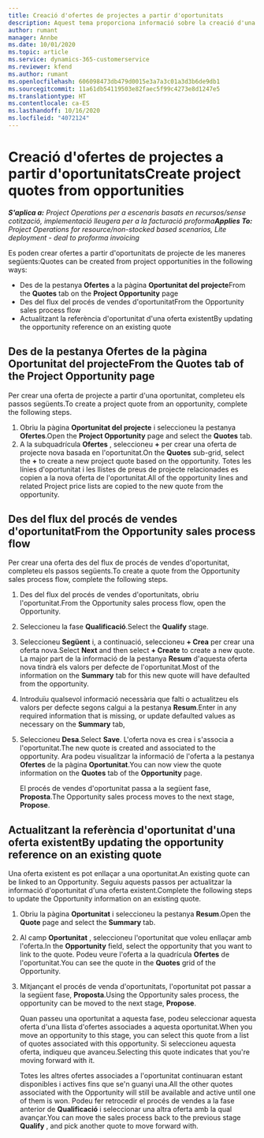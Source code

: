 ```yaml
---
title: Creació d'ofertes de projectes a partir d'oportunitats
description: Aquest tema proporciona informació sobre la creació d'una oferta de projecte des d'una oportunitat.
author: rumant
manager: Annbe
ms.date: 10/01/2020
ms.topic: article
ms.service: dynamics-365-customerservice
ms.reviewer: kfend
ms.author: rumant
ms.openlocfilehash: 606098473db479d0015e3a7a3c01a3d3b6de9db1
ms.sourcegitcommit: 11a61db54119503e82faec5f99c4273e8d1247e5
ms.translationtype: HT
ms.contentlocale: ca-ES
ms.lasthandoff: 10/16/2020
ms.locfileid: "4072124"
---
```

# <a name="create-project-quotes-from-opportunities"></a><span data-ttu-id="7b92e-103">Creació d'ofertes de projectes a partir d'oportunitats</span><span class="sxs-lookup"><span data-stu-id="7b92e-103">Create project quotes from opportunities</span></span>

<span data-ttu-id="7b92e-104">_**S'aplica a:** Project Operations per a escenaris basats en recursos/sense cotització, implementació lleugera per a la facturació proforma_</span><span class="sxs-lookup"><span data-stu-id="7b92e-104">_**Applies To:** Project Operations for resource/non-stocked based scenarios, Lite deployment - deal to proforma invoicing_</span></span>

<span data-ttu-id="7b92e-105">Es poden crear ofertes a partir d'oportunitats de projecte de les maneres següents:</span><span class="sxs-lookup"><span data-stu-id="7b92e-105">Quotes can be created from project opportunities in the following ways:</span></span>

- <span data-ttu-id="7b92e-106">Des de la pestanya **Ofertes** a la pàgina **Oportunitat del projecte**</span><span class="sxs-lookup"><span data-stu-id="7b92e-106">From the **Quotes** tab on the **Project Opportunity** page</span></span>
- <span data-ttu-id="7b92e-107">Des del flux del procés de vendes d'oportunitat</span><span class="sxs-lookup"><span data-stu-id="7b92e-107">From the Opportunity sales process flow</span></span>
- <span data-ttu-id="7b92e-108">Actualitzant la referència d'oportunitat d'una oferta existent</span><span class="sxs-lookup"><span data-stu-id="7b92e-108">By updating the opportunity reference on an existing quote</span></span>

## <a name="from-the-quotes-tab-of-the-project-opportunity-page"></a><span data-ttu-id="7b92e-109">Des de la pestanya Ofertes de la pàgina Oportunitat del projecte</span><span class="sxs-lookup"><span data-stu-id="7b92e-109">From the Quotes tab of the Project Opportunity page</span></span>

<span data-ttu-id="7b92e-110">Per crear una oferta de projecte a partir d'una oportunitat, completeu els passos següents.</span><span class="sxs-lookup"><span data-stu-id="7b92e-110">To create a project quote from an opportunity, complete the following steps.</span></span>

1. <span data-ttu-id="7b92e-111">Obriu la pàgina **Oportunitat del projecte** i seleccioneu la pestanya **Ofertes**.</span><span class="sxs-lookup"><span data-stu-id="7b92e-111">Open the **Project Opportunity** page and select the **Quotes** tab.</span></span> 
2. <span data-ttu-id="7b92e-112">A la subquadrícula **Ofertes** , seleccioneu **+** per crear una oferta de projecte nova basada en l'oportunitat.</span><span class="sxs-lookup"><span data-stu-id="7b92e-112">On the **Quotes** sub-grid, select the **+** to create a new project quote based on the opportunity.</span></span> <span data-ttu-id="7b92e-113">Totes les línies d'oportunitat i les llistes de preus de projecte relacionades es copien a la nova oferta de l'oportunitat.</span><span class="sxs-lookup"><span data-stu-id="7b92e-113">All of the opportunity lines and related Project price lists are copied to the new quote from the opportunity.</span></span>

## <a name="from-the-opportunity-sales-process-flow"></a><span data-ttu-id="7b92e-114">Des del flux del procés de vendes d'oportunitat</span><span class="sxs-lookup"><span data-stu-id="7b92e-114">From the Opportunity sales process flow</span></span>

<span data-ttu-id="7b92e-115">Per crear una oferta des del flux de procés de vendes d'oportunitat, completeu els passos següents.</span><span class="sxs-lookup"><span data-stu-id="7b92e-115">To create a quote from the Opportunity sales process flow, complete the following steps.</span></span>

1. <span data-ttu-id="7b92e-116">Des del flux del procés de vendes d'oportunitats, obriu l'oportunitat.</span><span class="sxs-lookup"><span data-stu-id="7b92e-116">From the Opportunity sales process flow, open the Opportunity.</span></span>
2. <span data-ttu-id="7b92e-117">Seleccioneu la fase **Qualificació**.</span><span class="sxs-lookup"><span data-stu-id="7b92e-117">Select the **Qualify** stage.</span></span> 
3. <span data-ttu-id="7b92e-118">Seleccioneu **Següent** i, a continuació, seleccioneu **+ Crea** per crear una oferta nova.</span><span class="sxs-lookup"><span data-stu-id="7b92e-118">Select **Next** and then select **+ Create** to create a new quote.</span></span> <span data-ttu-id="7b92e-119">La major part de la informació de la pestanya **Resum** d'aquesta oferta nova tindrà els valors per defecte de l'oportunitat.</span><span class="sxs-lookup"><span data-stu-id="7b92e-119">Most of the information on the **Summary** tab for this new quote will have defaulted from the opportunity.</span></span> 
4. <span data-ttu-id="7b92e-120">Introduïu qualsevol informació necessària que falti o actualitzeu els valors per defecte segons calgui a la pestanya **Resum**.</span><span class="sxs-lookup"><span data-stu-id="7b92e-120">Enter in any required information that is missing, or update defaulted values as necessary on the **Summary** tab,</span></span>
5. <span data-ttu-id="7b92e-121">Seleccioneu **Desa**.</span><span class="sxs-lookup"><span data-stu-id="7b92e-121">Select **Save**.</span></span> <span data-ttu-id="7b92e-122">L'oferta nova es crea i s'associa a l'oportunitat.</span><span class="sxs-lookup"><span data-stu-id="7b92e-122">The new quote is created and associated to the opportunity.</span></span> <span data-ttu-id="7b92e-123">Ara podeu visualitzar la informació de l'oferta a la pestanya **Ofertes** de la pàgina **Oportunitat**.</span><span class="sxs-lookup"><span data-stu-id="7b92e-123">You can now view the quote information on the **Quotes** tab of the **Opportunity** page.</span></span> 

   <span data-ttu-id="7b92e-124">El procés de vendes d'oportunitat passa a la següent fase, **Proposta**.</span><span class="sxs-lookup"><span data-stu-id="7b92e-124">The Opportunity sales process moves to the next stage, **Propose**.</span></span>


## <a name="by-updating-the-opportunity-reference-on-an-existing-quote"></a><span data-ttu-id="7b92e-125">Actualitzant la referència d'oportunitat d'una oferta existent</span><span class="sxs-lookup"><span data-stu-id="7b92e-125">By updating the opportunity reference on an existing quote</span></span>

<span data-ttu-id="7b92e-126">Una oferta existent es pot enllaçar a una oportunitat.</span><span class="sxs-lookup"><span data-stu-id="7b92e-126">An existing quote can be linked to an Opportunity.</span></span> <span data-ttu-id="7b92e-127">Seguiu aquests passos per actualitzar la informació d'oportunitat d'una oferta existent.</span><span class="sxs-lookup"><span data-stu-id="7b92e-127">Complete the following steps to update the Opportunity information on an existing quote.</span></span>

1. <span data-ttu-id="7b92e-128">Obriu la pàgina **Oportunitat** i seleccioneu la pestanya **Resum**.</span><span class="sxs-lookup"><span data-stu-id="7b92e-128">Open the **Quote** page and select the **Summary** tab.</span></span>
2. <span data-ttu-id="7b92e-129">Al camp **Oportunitat** , seleccioneu l'oportunitat que voleu enllaçar amb l'oferta.</span><span class="sxs-lookup"><span data-stu-id="7b92e-129">In the **Opportunity** field, select the opportunity that you want to link to the quote.</span></span> <span data-ttu-id="7b92e-130">Podeu veure l'oferta a la quadrícula **Ofertes** de l'oportunitat.</span><span class="sxs-lookup"><span data-stu-id="7b92e-130">You can see the quote in the **Quotes** grid of the Opportunity.</span></span> 
3. <span data-ttu-id="7b92e-131">Mitjançant el procés de venda d'oportunitats, l'oportunitat pot passar a la següent fase, **Proposta**.</span><span class="sxs-lookup"><span data-stu-id="7b92e-131">Using the Opportunity sales process, the opportunity can be moved to the next stage, **Propose**.</span></span> 

   <span data-ttu-id="7b92e-132">Quan passeu una oportunitat a aquesta fase, podeu seleccionar aquesta oferta d'una llista d'ofertes associades a aquesta oportunitat.</span><span class="sxs-lookup"><span data-stu-id="7b92e-132">When you move an opportunity to this stage, you can select this quote from a list of quotes associated with this opportunity.</span></span> <span data-ttu-id="7b92e-133">Si seleccioneu aquesta oferta, indiqueu que avanceu.</span><span class="sxs-lookup"><span data-stu-id="7b92e-133">Selecting this quote indicates that you're moving forward with it.</span></span>

   <span data-ttu-id="7b92e-134">Totes les altres ofertes associades a l'oportunitat continuaran estant disponibles i actives fins que se'n guanyi una.</span><span class="sxs-lookup"><span data-stu-id="7b92e-134">All the other quotes associated with the Opportunity will still be available and active until one of them is won.</span></span> <span data-ttu-id="7b92e-135">Podeu fer retrocedir el procés de vendes a la fase anterior de **Qualificació** i seleccionar una altra oferta amb la qual avançar.</span><span class="sxs-lookup"><span data-stu-id="7b92e-135">You can move the sales process back to the previous stage **Qualify** , and pick another quote to move forward with.</span></span>
